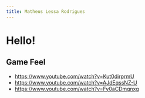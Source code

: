 ```yaml
---
title: Matheus Lessa Rodrigues
---
```


# Hello!

## Game Feel
+ https://www.youtube.com/watch?v=Kut0dirprmU
+ https://www.youtube.com/watch?v=AJdEqssNZ-U
+ https://www.youtube.com/watch?v=Fy0aCDmgnxg

